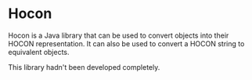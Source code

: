 # Hocon

Hocon is a Java library that can be used to convert objects into their HOCON representation. It can also be used to convert a HOCON string to equivalent objects.

This library hadn't been developed completely.
